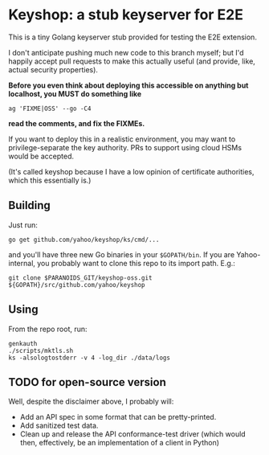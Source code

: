 # Keyshop: a stub keyserver for E2E

This is a tiny Golang keyserver stub provided for testing the
E2E extension.

I don't anticipate pushing much new code to this branch myself;
but I'd happily accept pull requests to make this actually useful
(and provide, like, actual security properties).

**Before you even think about deploying this accessible on anything
but localhost, you MUST do something like**

    ag 'FIXME|OSS' --go -C4

**read the comments, and fix the FIXMEs.**

If you want to deploy this in a realistic environment, you may
want to privilege-separate the key authority. PRs to support using
cloud HSMs would be accepted.

(It's called keyshop because I have a low opinion of certificate
authorities, which this essentially is.)

## Building

Just run:

    go get github.com/yahoo/keyshop/ks/cmd/...

and you'll have three new Go binaries in your `$GOPATH/bin`. If
you are Yahoo-internal, you probably want to clone this repo to
its import path. E.g.:

    git clone $PARANOIDS_GIT/keyshop-oss.git ${GOPATH}/src/github.com/yahoo/keyshop

## Using

From the repo root, run:

    genkauth
    ./scripts/mktls.sh
    ks -alsologtostderr -v 4 -log_dir ./data/logs
    

## TODO for open-source version

Well, despite the disclaimer above, I probably will:

- Add an API spec in some format that can be pretty-printed.
- Add sanitized test data.
- Clean up and release the API conformance-test driver (which would
  then, effectively, be an implementation of a client in Python)
